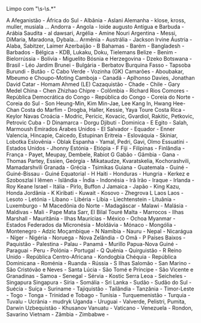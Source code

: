  Limpo com "\s-\s.*"
 
 A
 Afeganistão -
 África do Sul -
 Albânia - Aslani
 Alemanha - klose, kross, muller, musiala ...
 Andorra -
 Angola - loide augusto
 Antígua e Barbuda - 
 Arábia Saudita - al dawsari,
 Argélia - Amine Nouri
 Argentina - Messi, DiMaria, Maradona, Dybala...
 Armênia - 
 Austrália - Jackson Irvine
 Áustria - Alaba, Sabitzer, Laimer
 Azerbaijão -
B
 Bahamas -
 Barém - 
 Bangladesh - 
 Barbados -
 Bélgica - KDB, Lukaku, Doku, Tielemans
 Belize -
 Benim -
 Bielorrússia -
 Bolívia - Miguelito
 Bósnia e Herzegovina - Dzeko
 Botswana -
 Brasil - Léo Jardim
 Brunei -
 Bulgária - Berbatov
 Burquina Fasso - Tapsoba
 Burundi -
 Butão -
C
 Cabo Verde - Vozinha (GK)
 Camarões - Aboubakar, Mbeumo e Choupo-Moting
 Camboja -
 Canadá - Aplhonso Davies, Jonathan David
 Catar - Homam Ahmed (LE)
 Cazaquistão -
 Chade -
 Chile - Gary Medel
 China - Chen Zhizhao
 Chipre -
 Colômbia - Richard Rios
 Comores -
 República Democrática do Congo -
 República do Congo -
 Coreia do Norte - 
 Coreia do Sul - Son Heung-Min, Kim Min-Jae, Lee Kang In, Hwang Hee-Chan
 Costa do Marfim - Drogba, Haller, Kessie, Yaya Toure
 Costa Rica - Keylor Navas
 Croácia - Modric, Pericic, Kovacic, Gvardiol, Rakitic, Petkovic, Petrovic
 Cuba -
D
 Dinamarca - Dorgu
 Djibuti -
 Dominica -
E
 Egito - Salah, Marmoush
 Emirados Árabes Unidos - 
 El Salvador -
 Equador - Enner Valencia, Hincapie, Caicedo, Estupinan
 Eritreia -
 Eslováquia - Skiniar, Lobotka
 Eslovênia - Oblak
 Espanha - Yamal, Pedri, Gavi, Olmo
 Essuatíni -
 Estados Unidos - Jhonny
 Estónia -
 Etiópia -
F
 Fiji -
 Filipinas -
 Finlândia -
 França - Payet, Meupay, Dembele, Rabiot
G
 Gabão -
 Gâmbia -
 Gana - Thomas Partey, Essien, 
 Geórgia - Mikataudze, Kvaratskelia, Kochorashvili, Mamadarshvili
 Granada -
 Grécia - Tsimikas
 Guiana -
 Guatemala - 
 Guiné -
 Guiné-Bissau -
 Guiné Equatorial -
H
 Haiti -
 Honduras -
 Hungria - Kerkez e Szoboszlai
I
 Iêmen -
 Islândia -
 Índia -
 Indonésia -
Irã Irão -
 Iraque -
 Irlanda - Roy Keane
 Israel -
 Itália - Pirlo, Buffon
J
 Jamaica -
 Japão - King Kazu, Honda
 Jordânia -
K
 Kiribati -
 Kuwait -
 Kosovo - Zhegrova
L
Laos Laos -
 Lesoto -
 Letónia -
 Líbano -
 Libéria -
 Líbia -
 Liechtenstein -
 Lituânia -
 Luxemburgo -
M
 Macedônia do Norte -
 Madagáscar -
 Malawi -
 Malásia -
 Maldivas -
 Mali - Pape Mata Sarr, El Bilal Touré
 Malta -
 Marrocos -
 Ilhas Marshall -
 Mauritânia -
 Ilhas Maurícias -
 México - Ochoa
 Myanmar -
 Estados Federados da Micronésia -
 Moldávia -
 Mónaco -
 Mongólia -
 Montenegro - Adzic
 Moçambique -
N
 Namíbia -
 Nauru -
 Nepal -
 Nicarágua -
 Níger -
 Nigéria -
 Noruega -
 Nova Zelândia -
O
 Omã -
P
 Países Baixos -
 Paquistão -
 Palestina - 
 Palau -
 Panamá - Murillo
 Papua-Nova Guiné -
 Paraguai -
 Peru -
 Polónia -
 Portugal -
Q
 Quênia -
 Quirguistão -
R
 Reino Unido -
 República Centro-Africana - Kondogbia
 Chéquia -
 República Dominicana -
 Roménia -
 Ruanda -
 Rússia -
S
 Ilhas Salomão -
 San Marino -
 São Cristóvão e Neves -
 Santa Lúcia -
 São Tomé e Príncipe -
 São Vicente e Granadinas -
 Samoa -
 Senegal -
 Sérvia - Kostic
 Serra Leoa -
 Seicheles -
Singapura Singapura -
 Síria -
 Somália -
 Sri Lanka -
 Sudão -
 Sudão do Sul -
 Suécia -
 Suíça -
 Suriname -
 Tajiquistão -
 Tailândia -
 Tanzânia -
 Timor-Leste -
 Togo -
 Tonga -
 Trinidad e Tobago -
 Tunísia -
 Turquemenistão -
 Turquia -
 Tuvalu -
 Ucrânia - mudryk
 Uganda -
 Uruguai - Valverde, Pelistri, Pumita, Darwin
 Uzbequistão - Khusanov
 Vanuatu -
 Vaticano -
 Venezuela - Rondon, Savarino
 Vietnam -
 Zâmbia -
 Zimbabwe -